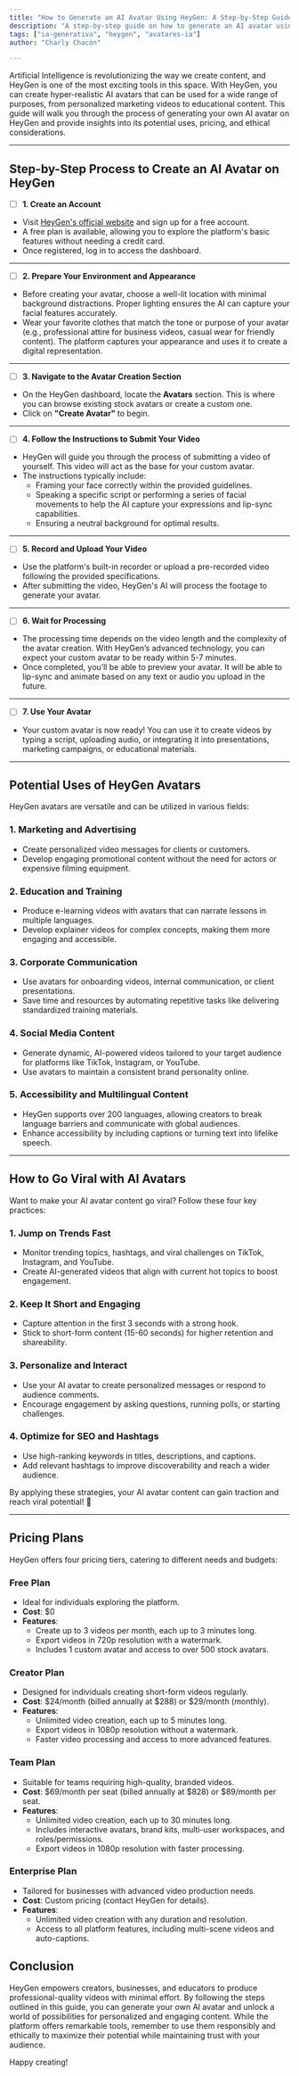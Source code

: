 ```yaml
---
title: "How to Generate an AI Avatar Using HeyGen: A Step-by-Step Guide"
description: "A step-by-step guide on how to generate an AI avatar using HeyGen, explore its potential uses, pricing, and ethical considerations."
tags: ["ia-generativa", "heygen", "avatares-ia"]
author: "Charly Chacón"

---
```


Artificial Intelligence is revolutionizing the way we create content, and HeyGen is one of the most exciting tools in this space. With HeyGen, you can create hyper-realistic AI avatars that can be used for a wide range of purposes, from personalized marketing videos to educational content. This guide will walk you through the process of generating your own AI avatar on HeyGen and provide insights into its potential uses, pricing, and ethical considerations.

---

## **Step-by-Step Process to Create an AI Avatar on HeyGen**

- [ ] **1. Create an Account**

- Visit [HeyGen's official website](https://app.heygen.com/home) and sign up for a free account.
- A free plan is available, allowing you to explore the platform's basic features without needing a credit card.
- Once registered, log in to access the dashboard.

---

- [ ] **2. Prepare Your Environment and Appearance**

- Before creating your avatar, choose a well-lit location with minimal background distractions. Proper lighting ensures the AI can capture your facial features accurately.
- Wear your favorite clothes that match the tone or purpose of your avatar (e.g., professional attire for business videos, casual wear for friendly content). The platform captures your appearance and uses it to create a digital representation.

---

- [ ] **3. Navigate to the Avatar Creation Section**

- On the HeyGen dashboard, locate the **Avatars** section. This is where you can browse existing stock avatars or create a custom one.
- Click on **"Create Avatar"** to begin.

---

- [ ] **4. Follow the Instructions to Submit Your Video**

- HeyGen will guide you through the process of submitting a video of yourself. This video will act as the base for your custom avatar.
- The instructions typically include:
  - Framing your face correctly within the provided guidelines.
  - Speaking a specific script or performing a series of facial movements to help the AI capture your expressions and lip-sync capabilities.
  - Ensuring a neutral background for optimal results.

---

- [ ] **5. Record and Upload Your Video**

- Use the platform's built-in recorder or upload a pre-recorded video following the provided specifications.
- After submitting the video, HeyGen's AI will process the footage to generate your avatar.

---

- [ ] **6. Wait for Processing**

- The processing time depends on the video length and the complexity of the avatar creation. With HeyGen’s advanced technology, you can expect your custom avatar to be ready within 5-7 minutes.
- Once completed, you’ll be able to preview your avatar. It will be able to lip-sync and animate based on any text or audio you upload in the future.

---

- [ ] **7. Use Your Avatar**

- Your custom avatar is now ready! You can use it to create videos by typing a script, uploading audio, or integrating it into presentations, marketing campaigns, or educational materials.

---

## **Potential Uses of HeyGen Avatars**

HeyGen avatars are versatile and can be utilized in various fields:

### **1. Marketing and Advertising**

- Create personalized video messages for clients or customers.
- Develop engaging promotional content without the need for actors or expensive filming equipment.

### **2. Education and Training**

- Produce e-learning videos with avatars that can narrate lessons in multiple languages.
- Develop explainer videos for complex concepts, making them more engaging and accessible.

### **3. Corporate Communication**

- Use avatars for onboarding videos, internal communication, or client presentations.
- Save time and resources by automating repetitive tasks like delivering standardized training materials.

### **4. Social Media Content**

- Generate dynamic, AI-powered videos tailored to your target audience for platforms like TikTok, Instagram, or YouTube.
- Use avatars to maintain a consistent brand personality online.

### **5. Accessibility and Multilingual Content**

- HeyGen supports over 200 languages, allowing creators to break language barriers and communicate with global audiences.
- Enhance accessibility by including captions or turning text into lifelike speech.

---

## **How to Go Viral with AI Avatars**

Want to make your AI avatar content go viral? Follow these four key practices:

### **1. Jump on Trends Fast**  
- Monitor trending topics, hashtags, and viral challenges on TikTok, Instagram, and YouTube.  
- Create AI-generated videos that align with current hot topics to boost engagement.  

### **2. Keep It Short and Engaging**  
- Capture attention in the first 3 seconds with a strong hook.  
- Stick to short-form content (15-60 seconds) for higher retention and shareability.  

### **3. Personalize and Interact**  
- Use your AI avatar to create personalized messages or respond to audience comments.  
- Encourage engagement by asking questions, running polls, or starting challenges.  

### **4. Optimize for SEO and Hashtags**  
- Use high-ranking keywords in titles, descriptions, and captions.  
- Add relevant hashtags to improve discoverability and reach a wider audience.  

By applying these strategies, your AI avatar content can gain traction and reach viral potential! 🚀  

---


## **Pricing Plans**

HeyGen offers four pricing tiers, catering to different needs and budgets:

### **Free Plan**

- Ideal for individuals exploring the platform.
- **Cost**: $0
- **Features**:
  - Create up to 3 videos per month, each up to 3 minutes long.
  - Export videos in 720p resolution with a watermark.
  - Includes 1 custom avatar and access to over 500 stock avatars.

### **Creator Plan**

- Designed for individuals creating short-form videos regularly.
- **Cost**: $24/month (billed annually at $288) or $29/month (monthly).
- **Features**:
  - Unlimited video creation, each up to 5 minutes long.
  - Export videos in 1080p resolution without a watermark.
  - Faster video processing and access to more advanced features.

### **Team Plan**

- Suitable for teams requiring high-quality, branded videos.
- **Cost**: $69/month per seat (billed annually at $828) or $89/month per seat.
- **Features**:
  - Unlimited video creation, each up to 30 minutes long.
  - Includes interactive avatars, brand kits, multi-user workspaces, and roles/permissions.
  - Export videos in 1080p resolution with faster processing.

### **Enterprise Plan**

- Tailored for businesses with advanced video production needs.
- **Cost**: Custom pricing (contact HeyGen for details).
- **Features**:
  - Unlimited video creation with any duration and resolution.
  - Access to all platform features, including multi-scene videos and auto-captions.


## **Conclusion**

HeyGen empowers creators, businesses, and educators to produce professional-quality videos with minimal effort. By following the steps outlined in this guide, you can generate your own AI avatar and unlock a world of possibilities for personalized and engaging content. While the platform offers remarkable tools, remember to use them responsibly and ethically to maximize their potential while maintaining trust with your audience.

Happy creating!
